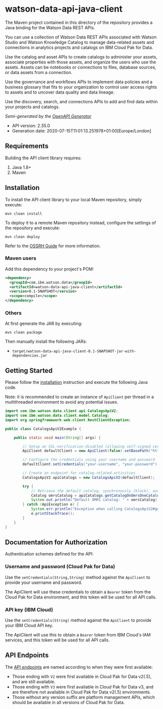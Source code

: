 # watson-data-api-java-client

The Maven project contained in this directory of the repository provides a Java binding for
the Watson Data REST APIs.

You can use a collection of Watson Data REST APIs associated with Watson Studio and Watson Knowledge Catalog to manage data-related assets and connections in analytics projects and catalogs on IBM Cloud Pak for Data.

Use the catalog and asset APIs to create catalogs to administer your assets, associate properties with those assets, and organize the users who use the assets. Assets can be notebooks or connections to files, database sources, or data assets from a connection.

Use the governance and workflows APIs to implement data policies and a business glossary that fits to your organization to control user access rights to assets and to uncover data quality and data lineage.

Use the discovery, search, and connections APIs to add and find data within your projects and catalogs.

*Semi-generated by the [OpenAPI Generator](https://openapi-generator.tech)*

- API version: 2.35.0
- Generation date: 2020-07-15T11:01:13.251978+01:00[Europe/London]

## Requirements

Building the API client library requires:

1. Java 1.8+
2. Maven

## Installation

To install the API client library to your local Maven repository, simply execute:

```shell
mvn clean install
```

To deploy it to a remote Maven repository instead, configure the settings of the repository and execute:

```shell
mvn clean deploy
```

Refer to the [OSSRH Guide](http://central.sonatype.org/pages/ossrh-guide.html) for more information.

### Maven users

Add this dependency to your project's POM:

```xml
<dependency>
  <groupId>com.ibm.watson.data</groupId>
  <artifactId>watson-data-api-java-client</artifactId>
  <version>0.1-SNAPSHOT</version>
  <scope>compile</scope>
</dependency>
```

### Others

At first generate the JAR by executing:

```shell
mvn clean package
```

Then manually install the following JARs:

- `target/watson-data-api-java-client-0.1-SNAPSHOT-jar-with-dependencies.jar`

## Getting Started

Please follow the [installation](#installation) instruction and execute the following Java code.

Note: it is recommended to create an instance of `ApiClient` per thread in a multithreaded environment to avoid any potential issues.

```java
import com.ibm.watson.data.client.api.CatalogsApiV2;
import com.ibm.watson.data.client.model.Catalog;
import org.springframework.web.client.RestClientException;

public class CatalogsApiV2Example {

    public static void main(String[] args) {

        // Setup an SSL-verification-disabled (allowing self-signed certificates) client
        ApiClient defaultClient = new ApiClient(false).setBasePath("https://your-cp4d-environment");

        // Configure the credentials using your username and password
        defaultClient.setCredentials("your-username", "your-password");

        // Create an endpoint for catalog-related activities
        CatalogsApiV2 apiCatalogs = new CatalogsApiV2(defaultClient);

        try {
            // Retrieve the default catalog, synchronously (block), and print it out
            Catalog omrsCatalog = apiCatalogs.getCatalogOnOmrsOneCatalogCohort().block();
            System.out.println("Default OMRS catalog: " + omrsCatalog);
        } catch (ApiException e) {
            System.err.println("Exception when calling CatalogsApiV2#getCatalogOnOmrsOneCatalogCohort");
            e.printStackTrace();
        }
    }
}
```

## Documentation for Authorization

Authentication schemes defined for the API:

### Username and password (Cloud Pak for Data)

Use the `setCredentials(String,String)` method against the `ApiClient` to provide your username and password.

The ApiClient will use these credentials to obtain a `Bearer` token from the Cloud Pak for Data environment, and this
token will be used for all API calls.

### API key (IBM Cloud)

Use the `setCredentials(String)` method against the `ApiClient` to provide your IBM Cloud API key.

The ApiClient will use this to obtain a `Bearer` token from IBM Cloud's IAM services, and this token will be used for
all API calls.

## API Endpoints

The [API endpoints](src/main/java/com/ibm/watson/data/client/api/) are named according to when they were first available:

- Those ending with `V2` were first available in Cloud Pak for Data v2(.5), and are still available.
- Those ending with `V3` were first available in Cloud Pak for Data v3, and are therefore not available in Cloud Pak
    for Data v2(.5) environments.
- Those without any version suffix are platform management APIs, which should be available in all versions
    of Cloud Pak for Data.
